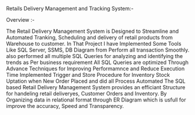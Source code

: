 Retails Delivery Management and Tracking System:-

Overview :-

The Retail Delivery Management System is Designed to Streamline and Automated Tranking, Scheduling and delivery of retail products 
from Warehouse to customer.
In That Project I have Implemented Some Tools Like SQL Server, SSMS, DB Diagram from Perform all transaction Smoothly.
also performed all multiple SQL Queries for analyzing and identifying the trends as Per business requirement
All SQL Queries are optimized Through Advance Techniques for Improving Performamnce and Reduce Execution Time
Implemented Trigger and Store Procedure for Inventory Stock Uptation when New Order Placed and did all Process Automated
The SQL based Retail Delivery Management System provides an efficiant Structure for handeling retail deliveryes, Customer Orders and Inventory.
By Organizing data in relational format through ER Diagram which is usfull for improve the accuracy, Speed and Transparency.
